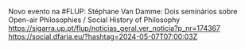Novo evento na #FLUP: Stéphane Van Damme: Dois seminários sobre Open-air Philosophies / Social History of Philosophy https://sigarra.up.pt/flup/noticias_geral.ver_noticia?p_nr=174367 https://social.dfaria.eu/?hashtag=2024-05-07T07:00:03Z
